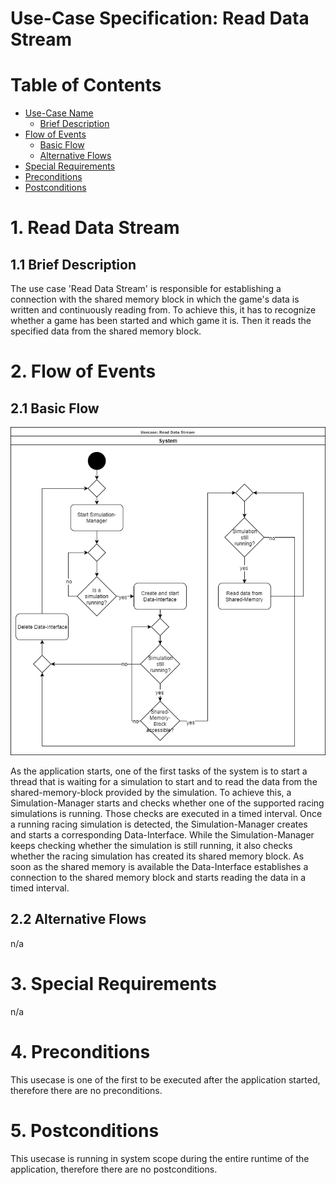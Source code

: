 # Use-Case Specification: Read Data Stream

# Table of Contents
- [Use-Case Name](#1-read-data-stream)
    - [Brief Description](#11-brief-description)
- [Flow of Events](#2-flow-of-events)
    - [Basic Flow](#21-basic-flow)
    - [Alternative Flows](#22-alternative-flows)
- [Special Requirements](#3-special-requirements)
- [Preconditions](#4-preconditions)
- [Postconditions](#5-postconditions)

# 1. Read Data Stream
## 1.1 Brief Description
The use case 'Read Data Stream' is responsible for establishing a connection with the shared memory block in which the game's data is written and continuously reading from. To achieve this, it has to recognize whether a game has been started and which game it is. Then it reads the specified data from the shared memory block.

# 2. Flow of Events
## 2.1 Basic Flow
![Read Data Stream UML](UML.png "UML")

As the application starts, one of the first tasks of the system is to start a thread that is waiting for a simulation to start and to read the data from the shared-memory-block provided by the simulation. To achieve this, a Simulation-Manager starts and checks whether one of the supported racing simulations is running. Those checks are executed in a timed interval. Once a running racing simulation is detected, the Simulation-Manager creates and starts a corresponding Data-Interface. While the Simulation-Manager keeps checking whether the simulation is still running, it also checks whether the racing simulation has created its shared memory block. As soon as the shared memory is available the Data-Interface establishes a connection to the shared memory block and starts reading the data in a timed interval.

## 2.2 Alternative Flows
n/a

# 3. Special Requirements
n/a

# 4. Preconditions
This usecase is one of the first to be executed after the application started, therefore there are no preconditions.

# 5. Postconditions
This usecase is running in system scope during the entire runtime of the application, therefore there are no postconditions.

